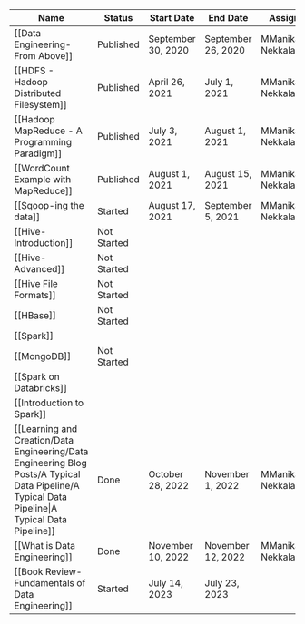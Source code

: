 |Name|Status|Start Date|End Date|Assigned|
|---|---|---|---|---|
|[[Data Engineering- From Above]]|Published|September 30, 2020|September 26, 2020|MManikantha Nekkalapudi|
|[[HDFS - Hadoop Distributed Filesystem]]|Published|April 26, 2021|July 1, 2021|MManikantha Nekkalapudi|
|[[Hadoop MapReduce - A Programming Paradigm]]|Published|July 3, 2021|August 1, 2021|MManikantha Nekkalapudi|
|[[WordCount Example with MapReduce]]|Published|August 1, 2021|August 15, 2021|MManikantha Nekkalapudi|
|[[Sqoop-ing the data]]|Started|August 17, 2021|September 5, 2021|MManikantha Nekkalapudi|
|[[Hive- Introduction]]|Not Started||||
|[[Hive- Advanced]]|Not Started||||
|[[Hive File Formats]]|Not Started||||
|[[HBase]]|Not Started||||
|[[Spark]]|||||
|[[MongoDB]]|Not Started||||
|[[Spark on Databricks]]|||||
|[[Introduction to Spark]]|||||
|[[Learning and Creation/Data Engineering/Data Engineering Blog Posts/A Typical Data Pipeline/A Typical Data Pipeline\|A Typical Data Pipeline]]|Done|October 28, 2022|November 1, 2022|MManikantha Nekkalapudi|
|[[What is Data Engineering]]|Done|November 10, 2022|November 12, 2022|MManikantha Nekkalapudi|
|[[Book Review- Fundamentals of Data Engineering]]|Started|July 14, 2023|July 23, 2023||